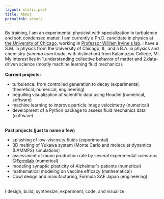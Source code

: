 ```yaml
---
layout: static_post
title: About
permalink: about/
---
```


By training, I am an experimental physicist with specialization in turbulence and soft condensed matter. 
I am currently a Ph.D. candidate in physics at <a href="http://www.uchicago.edu/" target="_blank">the University of Chicago</a>, working in <a href="http://irvinelab.uchicago.edu/" target="_blank">Professor William Irvine's lab</a>. 
I have a S.M. in physics from the University of Chicago, IL, and a B.A. in physics and chemistry (*summa cum laude*, with distinction) from Kalamazoo College, MI.
My interest lies in 1.understanding collective behavior of matter and 2.data-driven science (mostly machine learning fluid mechanics).
<br> 
<br> 
<b>Current projects:</b>
<ul style="list-style-type:disc;">
    <li> turbulence: from controlled generation to decay (experimental, theoretical, numerical, engineering)
    </li>
    <li>beguiling visualization of scientific data using Houdini (numerical, software)
    </li>
    <li>machine learning to improve particle image velocimetry (numerical)
    </li>
    <li>
    development of a Python package to assess fluid mechanics data (software)
    </li>
</ul>
<br>
<b>Past projects (just to name a few)</b>
<ul style="list-style-type:disc;">
    <li> splashing of low-viscosity fluids (experimental)
    </li>
    <li>3D melting of Yukawa system (Monte Carlo and molecular dynamics (LAMMPS) simulations)
    </li>
    <li>assessment of muon production rate by several experimental scenarios @<a href="https://www.fnal.gov/" target="_blank">Fermilab</a> (numerical)
    </li>
    <li>modeling synaptic plasticity of Alzheimer's patients (numerical)
    </li>
    <li>mathematical modeling on vaccine efficacy (mathematical)
    </li>
    <li>Cowl design and manufacturing, Formula SAE Japan (engineering)
    </li>
</ul>
<br>
I design, build, synthesize, experiment, code, and visualize.